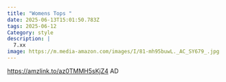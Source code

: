 ```yaml
---
title: "Womens Tops "
date: 2025-06-13T15:01:50.783Z
tags: 2025-06-12
Category: style
description: |
  7.xx
image: https://m.media-amazon.com/images/I/81-mh95buwL._AC_SY679_.jpg
---
```

https://amzlink.to/az0TMMH5sKjZ4  AD